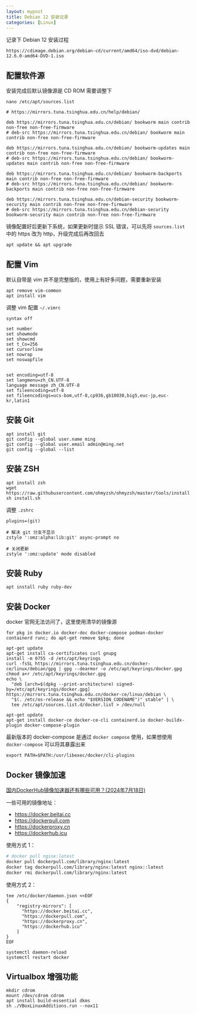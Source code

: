 ```yaml
---
layout: mypost
title: Debian 12 安装记录
categories: [Linux]
---
```


记录下 Debian 12 安装过程

```
https://cdimage.debian.org/debian-cd/current/amd64/iso-dvd/debian-12.6.0-amd64-DVD-1.iso
```

## 配置软件源

安装完成后默认镜像源是 CD ROM 需要调整下

```
nano /etc/apt/sources.list
```

```
# https://mirrors.tuna.tsinghua.edu.cn/help/debian/

deb https://mirrors.tuna.tsinghua.edu.cn/debian/ bookworm main contrib non-free non-free-firmware
# deb-src https://mirrors.tuna.tsinghua.edu.cn/debian/ bookworm main contrib non-free non-free-firmware

deb https://mirrors.tuna.tsinghua.edu.cn/debian/ bookworm-updates main contrib non-free non-free-firmware
# deb-src https://mirrors.tuna.tsinghua.edu.cn/debian/ bookworm-updates main contrib non-free non-free-firmware

deb https://mirrors.tuna.tsinghua.edu.cn/debian/ bookworm-backports main contrib non-free non-free-firmware
# deb-src https://mirrors.tuna.tsinghua.edu.cn/debian/ bookworm-backports main contrib non-free non-free-firmware

deb https://mirrors.tuna.tsinghua.edu.cn/debian-security bookworm-security main contrib non-free non-free-firmware
# deb-src https://mirrors.tuna.tsinghua.edu.cn/debian-security bookworm-security main contrib non-free non-free-firmware
```

镜像配置好后更新下系统，如果更新时提示 SSL 错误，可以先将 `sources.list` 中的 https 改为 http，升级完成后再改回去

```
apt update && apt upgrade
```

## 配置 Vim

默认自带是 vim 并不是完整版的，使用上有好多问题，需要重新安装

```
apt remove vim-common
apt install vim
```

调整 vim 配置 `~/.vimrc`

```
syntax off

set number
set showmode
set showcmd
set t_Co=256
set cursorline
set nowrap
set noswapfile


set encoding=utf-8
set langmenu=zh_CN.UTF-8
language message zh_CN.UTF-8
set fileencoding=utf-8
set fileencodings=ucs-bom,utf-8,cp936,gb18030,big5,euc-jp,euc-kr,latin1
```

## 安装 Git

```
apt install git
git config --global user.name ming
git config --global user.email admin@ming.net
git config --global --list
```

## 安装 ZSH

```
apt install zsh
wget https://raw.githubusercontent.com/ohmyzsh/ohmyzsh/master/tools/install.sh
sh install.sh
```

调整 `.zshrc`

```
plugins=(git)

# 解决 git 分支不显示
zstyle ':omz:alpha:lib:git' async-prompt no

# 关闭更新
zstyle ':omz:update' mode disabled
```

## 安装 Ruby

```
apt install ruby ruby-dev
```

## 安装 Docker

docker 官网无法访问了，这里使用清华的镜像源

```
for pkg in docker.io docker-doc docker-compose podman-docker containerd runc; do apt-get remove $pkg; done

apt-get update
apt-get install ca-certificates curl gnupg
install -m 0755 -d /etc/apt/keyrings
curl -fsSL https://mirrors.tuna.tsinghua.edu.cn/docker-ce/linux/debian/gpg | gpg --dearmor -o /etc/apt/keyrings/docker.gpg
chmod a+r /etc/apt/keyrings/docker.gpg
echo \
  "deb [arch=$(dpkg --print-architecture) signed-by=/etc/apt/keyrings/docker.gpg] https://mirrors.tuna.tsinghua.edu.cn/docker-ce/linux/debian \
  "$(. /etc/os-release && echo "$VERSION_CODENAME")" stable" | \
  tee /etc/apt/sources.list.d/docker.list > /dev/null

apt-get update
apt-get install docker-ce docker-ce-cli containerd.io docker-buildx-plugin docker-compose-plugin
```

最新版本的 docker-compose 是通过 `docker compose` 使用，如果想使用 `docker-compose` 可以将其暴露出来

```
export PATH=$PATH:/usr/libexec/docker/cli-plugins
```

## Docker 镜像加速

[国内DockerHub镜像加速器还有哪些可用？(2024年7月18日)](https://www.wangdu.site/course/2109.html)

一些可用的镜像地址：

- https://docker.beitai.cc
- https://dockerpull.com
- https://dockerproxy.cn
- https://dockerhub.icu

使用方式 1：

```sh
# docker pull nginx:latest
docker pull dockerpull.com/library/nginx:latest
docker tag dockerpull.com/library/nginx:latest nginx::latest
docker rmi dockerpull.com/library/nginx:latest
```

使用方式 2：

```
tee /etc/docker/daemon.json <<EOF
{
    "registry-mirrors": [
      "https://docker.beitai.cc",
      "https://dockerpull.com",
      "https://dockerproxy.cn",
      "https://dockerhub.icu"
    ]
}
EOF

systemctl daemon-reload
systemctl restart docker
```

## Virtualbox 增强功能

```
mkdir cdrom
mount /dev/cdrom cdrom
apt install build-essential dkms
sh ./VBoxLinuxAdditions.run --nox11
```
